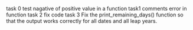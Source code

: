 task 0 test nagative of positive value in a function
task1 comments error in function
task 2 fix code
task 3 Fix the print_remaining_days() function so that the output works correctly for all dates and all leap years. 
